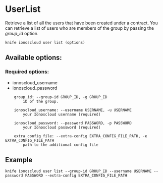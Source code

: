 # UserList

Retrieve a list of all the users that have been created under a contract. You can retrieve a list of users who are members of the group by passing the _group\_id_ option.

```text
knife ionoscloud user list (options)
```

## Available options:

### Required options:

* ionoscloud\_username
* ionoscloud\_password

```text
    group_id: --group-id GROUP_ID, -g GROUP_ID
        iD of the group.

    ionoscloud_username: --username USERNAME, -u USERNAME
        your Ionoscloud username (required)

    ionoscloud_password: --password PASSWORD, -p PASSWORD
        your Ionoscloud password (required)

    extra_config_file: --extra-config EXTRA_CONFIG_FILE_PATH, -e EXTRA_CONFIG_FILE_PATH
        path to the additional config file

```
## Example

```text
knife ionoscloud user list --group-id GROUP_ID --username USERNAME --password PASSWORD --extra-config EXTRA_CONFIG_FILE_PATH
```
